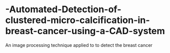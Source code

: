 # -Automated-Detection-of-clustered-micro-calcification-in-breast-cancer-using-a-CAD-system
An image processing technique applied to to detect the breast cancer
